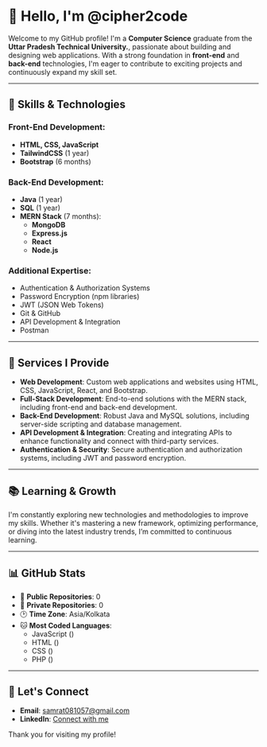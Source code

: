 # 👋 Hello, I'm @cipher2code

Welcome to my GitHub profile! I'm a **Computer Science** graduate from the **Uttar Pradesh Technical University.**, passionate about building and designing web applications. 
With a strong foundation in **front-end** and **back-end** technologies, I'm eager to contribute to exciting projects and continuously expand my skill set.

---

## 🚀 Skills & Technologies

### Front-End Development:
- **HTML, CSS, JavaScript**
- **TailwindCSS** (1 year)
- **Bootstrap** (6 months)

### Back-End Development:
- **Java** (1 year)
- **SQL** (1 year)
- **MERN Stack** (7 months):
  - **MongoDB**
  - **Express.js**
  - **React**
  - **Node.js**

### Additional Expertise:
- Authentication & Authorization Systems
- Password Encryption (npm libraries)
- JWT (JSON Web Tokens)
- Git & GitHub
- API Development & Integration
- Postman

---

## 💼 Services I Provide

- **Web Development**: Custom web applications and websites using HTML, CSS, JavaScript, React, and Bootstrap.
- **Full-Stack Development**: End-to-end solutions with the MERN stack, including front-end and back-end development.
- **Back-End Development**: Robust Java and MySQL solutions, including server-side scripting and database management.
- **API Development & Integration**: Creating and integrating APIs to enhance functionality and connect with third-party services.
- **Authentication & Security**: Secure authentication and authorization systems, including JWT and password encryption.

---

## 📚 Learning & Growth

I'm constantly exploring new technologies and methodologies to improve my skills. Whether it's mastering a new framework, optimizing performance, or diving into the latest industry trends, I’m committed to continuous learning.

---

## 📊 GitHub Stats

- 📜 **Public Repositories**: 0  
- 🔑 **Private Repositories**: 0  
- 🕑 **Time Zone**: Asia/Kolkata  
- 🐱 **Most Coded Languages**:
  - JavaScript ()
  - HTML ()
  - CSS ()
  - PHP ()



---

## 🤝 Let's Connect

- **Email**: [samrat081057@gmail.com](mailto:samrat081057@gmail.com)  
- **LinkedIn**: [Connect with me](https://www.linkedin.com/in/samrat-s7/)  

Thank you for visiting my profile!
